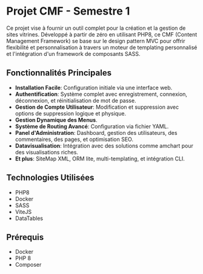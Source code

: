 # Projet CMF - Semestre 1

Ce projet vise à fournir un outil complet pour la création et la gestion de sites vitrines. Développé à partir de zéro en utilisant PHP8, ce CMF (Content Management Framework) se base sur le design pattern MVC pour offrir flexibilité et personnalisation à travers un moteur de templating personnalisé et l'intégration d'un framework de composants SASS.

## Fonctionnalités Principales

- **Installation Facile**: Configuration initiale via une interface web.
- **Authentification**: Système complet avec enregistrement, connexion, déconnexion, et réinitialisation de mot de passe.
- **Gestion de Compte Utilisateur**: Modification et suppression avec options de suppression logique et physique.
- **Gestion Dynamique des Menus**.
- **Système de Routing Avancé**: Configuration via fichier YAML.
- **Panel d'Administration**: Dashboard, gestion des utilisateurs, des commentaires, des pages, et optimisation SEO.
- **Datavisualisation**: Intégration avec des solutions comme amchart pour des visualisations riches.
- **Et plus**: SiteMap XML, ORM lite, multi-templating, et intégration CLI.

## Technologies Utilisées

- PHP8
- Docker
- SASS
- ViteJS
- DataTables

## Prérequis

- Docker
- PHP 8
- Composer
